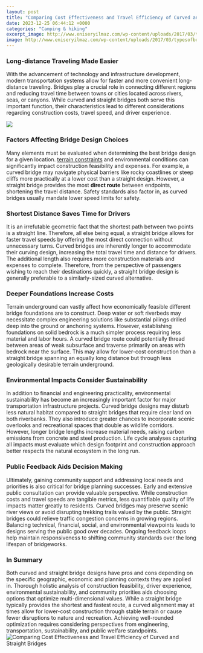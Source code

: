 ```yaml
---
layout: post
title: "Comparing Cost Effectiveness and Travel Efficiency of Curved and Straight Bridges"
date: 2023-12-25 06:44:12 +0000
categories: "Camping & hiking"
excerpt_image: http://www.eniseryilmaz.com/wp-content/uploads/2017/03/typesofbridges.jpg
image: http://www.eniseryilmaz.com/wp-content/uploads/2017/03/typesofbridges.jpg
---
```


### Long-distance Traveling Made Easier 
With the advancement of technology and infrastructure development, modern transportation systems allow for faster and more convenient long-distance traveling. Bridges play a crucial role in connecting different regions and reducing travel time between towns or cities located across rivers, seas, or canyons. While curved and straight bridges both serve this important function, their characteristics lead to different considerations regarding construction costs, travel speed, and driver experience.

![](https://www.cisc-icca.ca/wp-content/uploads/2019/11/Figure-3.jpg)
### Factors Affecting Bridge Design Choices 
Many elements must be evaluated when determining the best bridge design for a given location. [terrain constraints](https://thetopnews.github.io/page2/) and environmental conditions can significantly impact construction feasibility and expenses. For example, a curved bridge may navigate physical barriers like rocky coastlines or steep cliffs more practically at a lower cost than a straight design. However, a straight bridge provides the most **direct route** between endpoints, shortening the travel distance. Safety standards also factor in, as curved bridges usually mandate lower speed limits for safety. 
### Shortest Distance Saves Time for Drivers
It is an irrefutable geometric fact that the shortest path between two points is a straight line. Therefore, all else being equal, a straight bridge allows for faster travel speeds by offering the most direct connection without unnecessary turns. Curved bridges are inherently longer to accommodate their curving design, increasing the total travel time and distance for drivers. The additional length also requires more construction materials and expenses to complete. Therefore, from the perspective of passengers wishing to reach their destinations quickly, a straight bridge design is generally preferable to a similarly-sized curved alternative.
### Deeper Foundations Increase Costs 
Terrain underground can vastly affect how economically feasible different bridge foundations are to construct. Deep water or soft riverbeds may necessitate complex engineering solutions like substantial pilings drilled deep into the ground or anchoring systems. However, establishing foundations on solid bedrock is a much simpler process requiring less material and labor hours. A curved bridge route could potentially thread between areas of weak subsurface and traverse primarily on areas with bedrock near the surface. This may allow for lower-cost construction than a straight bridge spanning an equally long distance but through less geologically desirable terrain underground.
### Environmental Impacts Consider Sustainability
In addition to financial and engineering practicality, environmental sustainability has become an increasingly important factor for major transportation infrastructure projects. Curved bridge designs may disturb less natural habitat compared to straight bridges that require clear land on both riverbanks. They also introduce greater chances to incorporate scenic overlooks and recreational spaces that double as wildlife corridors. However, longer bridge lengths increase material needs, raising carbon emissions from concrete and steel production. Life cycle analyses capturing all impacts must evaluate which design footprint and construction approach better respects the natural ecosystem in the long run. 
### Public Feedback Aids Decision Making
Ultimately, gaining community support and addressing local needs and priorities is also critical for bridge planning successes. Early and extensive public consultation can provide valuable perspective. While construction costs and travel speeds are tangible metrics, less quantifiable quality of life impacts matter greatly to residents. Curved bridges may preserve scenic river views or avoid disrupting trekking trails valued by the public. Straight bridges could relieve traffic congestion concerns in growing regions. Balancing technical, financial, social, and environmental viewpoints leads to designs serving the public good over decades. Ongoing feedback loops help maintain responsiveness to shifting community standards over the long lifespan of bridgeworks.
### In Summary 
Both curved and straight bridge designs have pros and cons depending on the specific geographic, economic and planning contexts they are applied in. Thorough holistic analysis of construction feasibility, driver experience, environmental sustainability, and community priorities aids choosing options that optimize multi-dimensional values. While a straight bridge typically provides the shortest and fastest route, a curved alignment may at times allow for lower-cost construction through stable terrain or cause fewer disruptions to nature and recreation. Achieving well-rounded optimization requires considering perspectives from engineering, transportation, sustainability, and public welfare standpoints.
![Comparing Cost Effectiveness and Travel Efficiency of Curved and Straight Bridges](http://www.eniseryilmaz.com/wp-content/uploads/2017/03/typesofbridges.jpg)